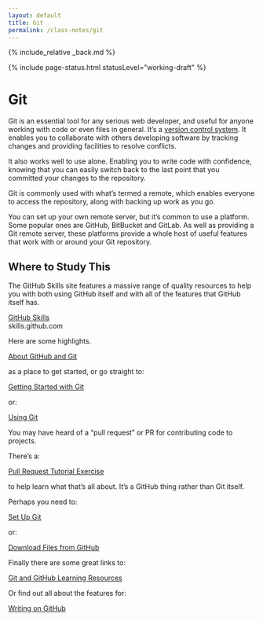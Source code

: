 ```yaml
---
layout: default
title: Git
permalink: /class-notes/git
---
```


{% include_relative _back.md %}

{% include page-status.html statusLevel="working-draft" %}

# Git

Git is an essential tool for any serious web developer, and useful for anyone working with code or even files in general. It’s a [version control system](https://en.m.wikipedia.org/wiki/Version_control). It enables you to collaborate with others developing software by tracking changes and providing facilities to resolve conflicts.

It also works well to use alone. Enabling you to write code with confidence, knowing that you can easily switch back to the last point that you committed your changes to the repository.

Git is commonly used with what’s termed a remote, which enables everyone to access the repository, along with backing up work as you go.

You can set up your own remote server, but it’s common to use a platform. Some popular ones are GitHub, BitBucket and GitLab. As well as providing a Git remote server, these platforms provide a whole host of useful features that work with or around your Git repository.

## Where to Study This

The GitHub Skills site features a massive range of quality resources to help you with both using GitHub itself and with all of the features that GitHub itself has.

[GitHub Skills](https://skills.github.com/)    
skills.github.com

Here are some highlights.

[About GitHub and Git](https://docs.github.com/en/get-started/start-your-journey/about-github-and-git)

as a place to get started, or go straight to:

[Getting Started with Git](https://docs.github.com/en/get-started/getting-started-with-git)

or:

[Using Git](https://docs.github.com/en/get-started/using-git)

You may have heard of a “pull request” or PR for contributing code to projects.

There’s a:

[Pull Request Tutorial Exercise](https://docs.github.com/en/get-started/start-your-journey/hello-world)

to help learn what that’s all about. It’s a GitHub thing rather than Git itself.

Perhaps you need to:

[Set Up Git](https://docs.github.com/en/get-started/getting-started-with-git/set-up-git)

or:

[Download Files from GitHub](https://docs.github.com/en/get-started/start-your-journey/downloading-files-from-github)

Finally there are some great links to:

[Git and GitHub Learning Resources](https://docs.github.com/en/get-started/start-your-journey/git-and-github-learning-resources)

Or find out all about the features for:

[Writing on GitHub](https://docs.github.com/en/get-started/writing-on-github)







